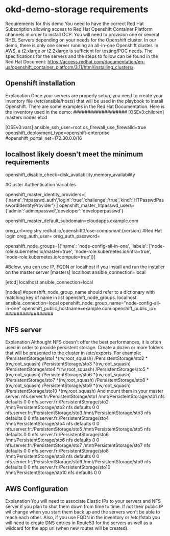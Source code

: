 # okd-demo-storage requirements

Requirements for this demo
You need to have the correct Red Hat Subscription allowing access to Red Hat Openshift Container Platform channels in order to install OCP.
You will need to provision one or several RHEL Servers depending on your needs for the Openshift cluster.
In our demo, there is only one server running an all-in-one Openshift cluster.
In AWS, a t2.xlarge or t2.2xlarge is sufficient for testing/POC needs.
The specifications for the servers and the steps to follow can be found in the Red Hat Document: https://access.redhat.com/documentation/en-us/openshift_container_platform/3.11/html/installing_clusters/

## Openshift installation

Explanation
Once your servers are properly setup, you need to create your inventory file (/etc/ansible/hosts) that will be used in the playbook to install Openshift.
There are some examples in the Red Hat Documentation.
Here is the inventory used in the demo:
###################
[OSEv3:children]
masters
nodes
etcd

[OSEv3:vars]
ansible_ssh_user=root
os_firewall_use_firewalld=true
openshift_deployment_type=openshift-enterprise
#openshift_portal_net=172.30.0.0/16
## localhost likely doesn't meet the minimum requirements
openshift_disable_check=disk_availability,memory_availability

#Cluster Authentication Variables

openshift_master_identity_providers=[ {'name':'htpasswd_auth','login':'true','challenge':'true','kind':'HTPasswdPasswordIdentityProvider'} ]
openshift_master_htpasswd_users={'admin':'adminpasswd','developer':'developerpasswd'}

openshift_master_default_subdomain=cloudapps.example.com

oreg_url=registry.redhat.io/openshift3/ose-${component}:${version}
#Red Hat login
oreg_auth_user=
oreg_auth_password=

openshift_node_groups=[{'name': 'node-config-all-in-one', 'labels': ['node-role.kubernetes.io/master=true', 'node-role.kubernetes.io/infra=true', 'node-role.kubernetes.io/compute=true']}]

#Below, you can use IP, FQDN or localhost if you install and run the installer on the master server
[masters]
localhost ansible_connection=local

[etcd]
localhost ansible_connection=local

[nodes]
#openshift_node_group_name should refer to a dictionary with matching key of name in list openshift_node_groups.
localhost ansible_connection=local openshift_node_group_name="node-config-all-in-one" openshift_public_hostname=example.com openshift_public_ip=
#################

## NFS server

Explanation
Althought NFS doesn't offer the best performances, it is often used in order to provide persistent storage.
Create a dozen or more folders that will be presented to the cluster in /etc/exports.
For example:
	/PersistentStorage/sto1 *(rw,root_squash)
	/PersistentStorage/sto2 *(rw,root_squash)
	/PersistentStorage/sto3 *(rw,root_squash)
	/PersistentStorage/sto4 *(rw,root_squash)
	/PersistentStorage/sto5 *(rw,root_squash)
	/PersistentStorage/sto6 *(rw,root_squash)
	/PersistentStorage/sto7 *(rw,root_squash)
	/PersistentStorage/sto8 *(rw,root_squash)
	/PersistentStorage/sto9 *(rw,root_squash)
	/PersistentStorage/sto10 *(rw,root_squash)
And mount them in your master server:
	nfs.server.fr:/PersistentStorage/sto1        /mnt/PersistentStorage/sto1  nfs     defaults        0 0
	nfs.server.fr:/PersistentStorage/sto2        /mnt/PersistentStorage/sto2  nfs     defaults        0 0
	nfs.server.fr:/PersistentStorage/sto3        /mnt/PersistentStorage/sto3  nfs     defaults        0 0
	nfs.server.fr:/PersistentStorage/sto4        /mnt/PersistentStorage/sto4  nfs     defaults        0 0
	nfs.server.fr:/PersistentStorage/sto5        /mnt/PersistentStorage/sto5  nfs     defaults        0 0
	nfs.server.fr:/PersistentStorage/sto6        /mnt/PersistentStorage/sto6  nfs     defaults        0 0
	nfs.server.fr:/PersistentStorage/sto7        /mnt/PersistentStorage/sto7  nfs     defaults        0 0
	nfs.server.fr:/PersistentStorage/sto8        /mnt/PersistentStorage/sto8  nfs     defaults        0 0
	nfs.server.fr:/PersistentStorage/sto9        /mnt/PersistentStorage/sto9  nfs     defaults        0 0
	nfs.server.fr:/PersistentStorage/sto10        /mnt/PersistentStorage/sto10  nfs     defaults        0 0



## AWS Configuration

Explanation
You will need to associate Elastic IPs to your servers and NFS server if you plan to shut them down from time to time. If not their public IP wil change when you start them back up and the servers won't be able to reach each other.
Also, if you use FQDN in the inventory or /etc/fstab you will need to create DNS entries in Route53 for the servers as well as a wildcard for the app url (when new routes will be created).
